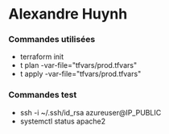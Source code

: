 # Alexandre Huynh

### Commandes utilisées

- terraform init
- t plan -var-file="tfvars/prod.tfvars"
- t apply -var-file="tfvars/prod.tfvars"

### Commandes test

- ssh -i ~/.ssh/id_rsa azureuser@IP_PUBLIC
- systemctl status apache2


